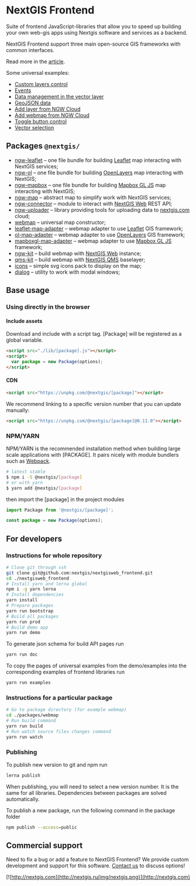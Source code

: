 # NextGIS Frontend

Suite of frontend JavaScript-libraries that allow you to speed up building your own web-gis apps using Nextgis software and services as a backend.

NextGIS Frontend support three main open-source GIS frameworks with common interfaces.

Read more in the [article](http://nextgis.com/blog/nextgis-frontend/).

Some universal examples:

- [Custom layers control](http://code.nextgis.com/demo-examples-custom_layer_controls)
- [Events](http://code.nextgis.com/demo-examples-events)
- [Data management in the vector layer](http://code.nextgis.com/demo-examples-geojson_data)
- [GeoJSON data](http://code.nextgis.com/demo-examples-geojson_layer)
- [Add layer from NGW Cloud](http://code.nextgis.com/demo-examples-ngw_layer)
- [Add webmap from NGW Cloud](http://code.nextgis.com/demo-examples-ngw_webmap)
- [Toggle button control](http://code.nextgis.com/demo-examples-toggle%20control)
- [Vector selection](http://code.nextgis.com/demo-examples-vector_selection)

## Packages `@nextgis/`

- [ngw-leaflet](http://code.nextgis.com/ngw-leaflet) – one file bundle for building [Leaflet](https://leafletjs.com/) map interacting with NextGIS services;
- [ngw-ol](http://code.nextgis.com/ngw-ol) – one file bundle for building [OpenLayers](https://openlayers.org/) map interacting with NextGIS;
- [ngw-mapbox](http://code.nextgis.com/ngw-mapbox) – one file bundle for building [Mapbox GL JS](https://www.mapbox.com/mapbox-gl-js/api/) map interacting with NextGIS;
- [ngw-map](http://code.nextgis.com/ngw-map) – abstract map to simplify work with NextGIS services;
- [ngw-connector](http://code.nextgis.com/ngw-connector) – module to interact with [NextGIS Web](http://docs.nextgis.ru/docs_ngweb_dev/doc/developer/toc.html) REST API;
- [ngw-uploader](http://code.nextgis.com/ngw-uploader) – library providing tools for uploading data to [nextgis.com](http://nextgis.com/nextgis-com/) cloud;
- [webmap](http://code.nextgis.com/webmap) – universal map constructor;
- [leaflet-map-adapter](http://code.nextgis.com/leaflet-map-adapter) – webmap adapter to use [Leaflet](https://leafletjs.com/) GIS framework;
- [ol-map-adapter](http://code.nextgis.com/ol-map-adapter) – webmap adapter to use [OpenLayers](https://openlayers.org/) GIS framework;
- [mapboxgl-map-adapter](http://code.nextgis.com/mapboxgl-map-adapter) – webmap adapter to use [Mapbox GL JS](https://www.mapbox.com/mapbox-gl-js/api/) framework;
- [ngw-kit](http://code.nextgis.com/ngw-kit) – build webmap with [NextGIS Web](http://nextgis.ru/nextgis-web/) instance;
- [qms-kit](http://code.nextgis.com/qms-kit) – build webmap with [NextGIS QMS](https://qms.nextgis.com/) baselayer;
- [icons](http://code.nextgis.com/icons) – simple svg icons pack to display on the map;
- [dialog](http://code.nextgis.com/dialog) – utility to work with modal windows;

## Base usage

### Using directly in the browser

#### Include assets

Download and include with a script tag. \[Package\] will be registered as a global variable.

```html
<script src="./lib/[package].js"></script>
<script>
  var package = new Package(options);
</script>
```

#### CDN

```html
<script src="https://unpkg.com/@nextgis/[package]"></script>
```

We recommend linking to a specific version number that you can update manually:

```html
<script src="https://unpkg.com/@nextgis/[package]@0.11.0"></script>
```

### NPM/YARN

NPM/YARN is the recommended installation method when building large scale applications with [PACKAGE]. It pairs nicely with module bundlers such as [Webpack](https://webpack.js.org/).

```bash
# latest stable
$ npm i -S @nextgis/[package]
# or with yarn
$ yarn add @nextgis/[package]
```

then import the \[package\] in the project modules

```js
import Package from '@nextgis/[package]';

const package = new Package(options);
```

## For developers

### Instructions for whole repository

```bash
# Clone git through ssh
git clone git@github.com:nextgis/nextgisweb_frontend.git
cd ./nextgisweb_frontend
# Install yarn and lerna global
npm i -g yarn lerna
# Install dependencies
yarn install
# Prepare packages
yarn run bootstrap
# Build all packages
yarn run prod
# Build demo app
yarn run demo
```

To generate json schema for build API pages run

```bash
yarn run doc
```

To copy the pages of universal examples from the demo/examples into the corresponding examples of frontend libraries run

```bash
yarn run examples
```

### Instructions for a particular package

```bash
# Go to package directory (for example webmap)
cd ./packages/webmap
# Run build command
yarn run build
# Run watch source files changes command
yarn run watch
```

### Publishing

To publish new version to git and npm run

```bash
lerna publish
```

When publishing, you will need to select a new version number. It is the same for all libraries.
Dependencies between packages are solved automatically.

To publish a new package, run the following command in the package folder

```bash
npm publish --access=public
```

## Commercial support

Need to fix a bug or add a feature to NextGIS Frontend? We provide custom development and support for this software. [Contact us](http://nextgis.com/contact/) to discuss options!

[![http://nextgis.com](http://nextgis.ru/img/nextgis.png)](http://nextgis.com)
